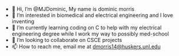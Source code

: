 - 👋 Hi, I’m @MJDominic, My name is dominic morris
- 👀 I’m interested in biomedical and electrical engineering and I love inventing
- 🌱 I’m currently learning coding on C to help with my electrical engineering degree while I work my way to possibly med-school
- 💞️ I’m looking to collaborate on CSCE projects
- 📫 How to reach me, email me at dmorris14@huskers.unl.edu

<!---
MJDominic/MJDominic is a ✨ special ✨ repository because its `README.md` (this file) appears on your GitHub profile.
You can click the Preview link to take a look at your changes.
--->
